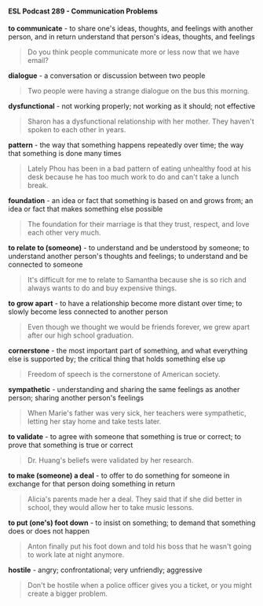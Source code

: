 #### ESL Podcast 289 - Communication Problems

**to communicate** - to share one's ideas, thoughts, and feelings with another
person, and in return understand that person's ideas, thoughts, and feelings

> Do you think people communicate more or less now that we have email?

**dialogue** - a conversation or discussion between two people

> Two people were having a strange dialogue on the bus this morning.

**dysfunctional** - not working properly; not working as it should; not effective

> Sharon has a dysfunctional relationship with her mother. They haven't spoken
to each other in years.

**pattern** - the way that something happens repeatedly over time; the way that
something is done many times

> Lately Phou has been in a bad pattern of eating unhealthy food at his desk
because he has too much work to do and can't take a lunch break.

**foundation** - an idea or fact that something is based on and grows from; an idea
or fact that makes something else possible

> The foundation for their marriage is that they trust, respect, and love each other
very much.

**to relate to (someone)** - to understand and be understood by someone; to
understand another person's thoughts and feelings; to understand and be
connected to someone

> It's difficult for me to relate to Samantha because she is so rich and always
wants to do and buy expensive things.

**to grow apart** - to have a relationship become more distant over time; to slowly
become less connected to another person

> Even though we thought we would be friends forever, we grew apart after our
high school graduation.

**cornerstone** - the most important part of something, and what everything else is
supported by; the critical thing that holds something else up

> Freedom of speech is the cornerstone of American society.

**sympathetic** - understanding and sharing the same feelings as another person;
sharing another person's feelings

> When Marie's father was very sick, her teachers were sympathetic, letting her
stay home and take tests later.

**to validate** - to agree with someone that something is true or correct; to prove
that something is true or correct

> Dr. Huang's beliefs were validated by her research.

**to make (someone) a deal** - to offer to do something for someone in exchange
for that person doing something in return

> Alicia's parents made her a deal. They said that if she did better in school, they
would allow her to take music lessons.

**to put (one's) foot down** - to insist on something; to demand that something
does or does not happen

> Anton finally put his foot down and told his boss that he wasn't going to work
late at night anymore.

**hostile** - angry; confrontational; very unfriendly; aggressive

> Don't be hostile when a police officer gives you a ticket, or you might create a
bigger problem.

